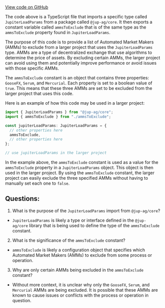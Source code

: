[View code on GitHub](https://github.com/mrgnlabs/mrgn-ts/apps/alpha-liquidator/src/ammsToExclude.ts)

The code above is a TypeScript file that imports a specific type called `JupiterLoadParams` from a package called `@jup-ag/core`. It then exports a constant variable called `ammsToExclude` that is of the same type as the `ammsToExclude` property found in `JupiterLoadParams`.

The purpose of this code is to provide a list of Automated Market Makers (AMMs) to exclude from a larger project that uses the `JupiterLoadParams` type. AMMs are a type of decentralized exchange that use algorithms to determine the price of assets. By excluding certain AMMs, the larger project can avoid using them and potentially improve performance or avoid issues with those specific AMMs.

The `ammsToExclude` constant is an object that contains three properties: `GooseFX`, `Serum`, and `Mercurial`. Each property is set to a boolean value of `true`. This means that these three AMMs are set to be excluded from the larger project that uses this code.

Here is an example of how this code may be used in a larger project:

```typescript
import { JupiterLoadParams } from "@jup-ag/core";
import { ammsToExclude } from "./ammsToExclude";

const jupiterLoadParams: JupiterLoadParams = {
  // other properties here
  ammsToExclude,
  // other properties here
};

// use jupiterLoadParams in the larger project
```

In the example above, the `ammsToExclude` constant is used as a value for the `ammsToExclude` property in a `JupiterLoadParams` object. This object is then used in the larger project. By using the `ammsToExclude` constant, the larger project can easily exclude the three specified AMMs without having to manually set each one to `false`.

## Questions:

1.  What is the purpose of the `JupiterLoadParams` import from `@jup-ag/core`?

- `JupiterLoadParams` is likely a type or interface defined in the `@jup-ag/core` library that is being used to define the type of the `ammsToExclude` constant.

2. What is the significance of the `ammsToExclude` constant?

- `ammsToExclude` is likely a configuration object that specifies which Automated Market Makers (AMMs) to exclude from some process or operation.

3. Why are only certain AMMs being excluded in the `ammsToExclude` constant?

- Without more context, it is unclear why only the `GooseFX`, `Serum`, and `Mercurial` AMMs are being excluded. It is possible that these AMMs are known to cause issues or conflicts with the process or operation in question.
